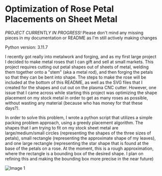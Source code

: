 # Optimization of Rose Petal Placements on Sheet Metal

*PROJECT CURRENTLY IN PROGRESS!* Please don't mind any missing pieces in my documentation or README as I'm still actively making changes

Python version: 3.11.7 <br/>

I recently got really into metalwork and forging, and as my first large project I decided to make metal roses that I can gift and sell at small markets. This project requires cutting out petal shapes out of sheets of metal, welding them together onto a "stem" (aka a metal rod), and then forging the petals so that they can be bent into shape. The steps to make the rose will be included at the bottom of this README, as well as the SVG files that I created for the shapes and cut out on the plasma CNC cutter. However, one issue that I came across while starting this project was optimizing the shape placement on my stock metal in order to get as many roses as possible, without wasting any material (because who has money for that these days?). 

In order to solve this problem, I wrote a python script that utilizes a simple packing problem approach, using a greedy placement algorithm. The shapes that I am trying to fit on my stock sheet metal are large/medium/small circles (representing the shapes of the three sizes of petals), small rectangle (representing the approximate shape of my leaves), and one large rectangle (representing the star shape that is found at the base of the petals on a rose. At the moment, this is a rough approximation, where the rectangle is a bounding box of the desired shape. I plan on refining this and making the bounding box more precise in the near future)


![](/home/miko/Pictures/metalwork/a.png "Image 1")

